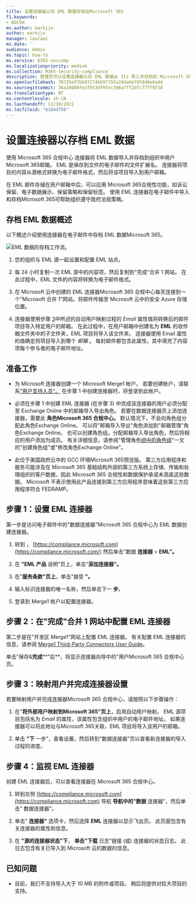 ```yaml
---
title: 设置连接器以将 EML 数据存档在Microsoft 365
f1.keywords:
- NOCSH
ms.author: markjjo
author: markjjo
manager: laurawi
ms.date: ''
audience: Admin
ms.topic: how-to
ms.service: O365-seccomp
ms.localizationpriority: medium
ms.collection: M365-security-compliance
description: 管理员可以设置连接器以将 EML 数据从 Its 导入并存档到 Microsoft 365。 通过此连接器，可以在 Microsoft 365 中存档来自第三方数据源Microsoft 365。 在存档此数据后，可以使用合规性功能（如合法保留、内容搜索和保留策略）管理第三方数据。
ms.openlocfilehash: 78335e57bb82174bb97793a2dda6e7850d0e6a4d
ms.sourcegitcommit: 36a19d80fe3f053df0fec398a7ff2dfc777f9730
ms.translationtype: MT
ms.contentlocale: zh-CN
ms.lasthandoff: 12/30/2021
ms.locfileid: "61643756"
---
```

# <a name="set-up-a-connector-to-archive-eml-data"></a>设置连接器以存档 EML 数据

使用 Microsoft 365 合规中心 连接器将 EML 数据导入并存档到组织中用户Microsoft 365邮箱。 EML 是保存到文件的电子邮件的文件扩展名。 连接器将项目的内容从源格式转换为电子邮件格式，然后将该项目导入到用户邮箱。

在 EML 邮件存储在用户邮箱中后，可以应用 Microsoft 365合规性功能，如诉讼保留、电子数据展示、保留策略和保留标签。 使用 EML 连接器在电子邮件中导入和存档Microsoft 365可帮助组织遵守政府法规策略。

## <a name="overview-of-archiving-eml-data"></a>存档 EML 数据概述

以下概述介绍使用连接器在电子邮件中存档 EML 数据Microsoft 365。

![EML 数据的存档工作流。](../media/EMLConnectorWorkflow.png)

1. 您的组织与 EML 源一起设置和配置 EML 站点。

2. 每 24 小时复制一次 EML 源中的内容项，然后复制到"完成"合并 1 网站。 在此过程中，EML 文件的内容将转换为电子邮件格式。

3. 在 Microsoft 云中创建的 EML 连接器Microsoft 365 合规中心每天连接到一个"Microsoft 合并 1"网站，将邮件传输至 Microsoft 云中的安全 Azure 存储 位置。

4. 连接器使用步骤 [3](#step-3-map-users-and-complete-the-connector-setup)中所述的自动用户映射过程的 *Email* 属性值将转换后的邮件项目导入特定用户的邮箱。 在此过程中，在用户邮箱中创建名为 **EML** 的收件箱文件夹中的子文件夹，EML 项目将导入该文件夹。 连接器使用 Email 属性的值确定将项目导入到哪个 *邮箱* 。 每封邮件都包含此属性，其中填充了内容项每个参与者的电子邮件地址。

## <a name="before-you-begin"></a>准备工作

- 为 Microsoft 连接器创建一个 Microsoft Merge1 帐户。 若要创建帐户，请联系["用户支持人员"。](https://globanet.com/ms-connectors-contact) 在步骤 1 中创建连接器时，将登录到此帐户。

- 必须在步骤 1 中创建 EML 连接器 (在步骤 3) 中完成该连接器的用户必须分配至 Exchange Online 中的邮箱导入导出角色。 若要在数据连接器页上添加连接器，需要此 **角色Microsoft 365 合规中心。** 默认情况下，不会向角色组分配此角色Exchange Online。 可以将"邮箱导入导出"角色添加到"邮箱管理"角色Exchange Online。 也可以创建角色组，分配邮箱导入导出角色，然后将相应的用户添加为成员。 有关详细信息，请参阅"管理角色[组中的角色组](/Exchange/permissions-exo/role-groups#create-role-groups)"[](/Exchange/permissions-exo/role-groups#modify-role-groups)一文的"创建角色组"或"修改角色Exchange Online"。

- 此位于美国政府云中的 GCC 环境Microsoft 365预览版。 第三方应用程序和服务可能涉及在 Microsoft 365 基础结构外部的第三方系统上存储、传输和处理组织的客户数据，因此 Microsoft 365 合规性和数据保护承诺未涵盖这些数据。 Microsoft 不表示使用此产品连接到第三方应用程序意味着这些第三方应用程序符合 FEDRAMP。

## <a name="step-1-set-up-an-eml-connector"></a>步骤 1：设置 EML 连接器

第一步是访问电子邮件中的"数据连接器"Microsoft 365 合规中心为 EML 数据创建连接器。

1. 转到 ， [https://compliance.microsoft.com](https://compliance.microsoft.com/) 然后单击"数据 **连接器**  >  **EML"。**

2. 在 **"EML 产品** 说明"页上，单击"**添加连接器"。**

3. 在"**服务条款"页上**，单击"接受 **"。**

4. 输入标识连接器的唯一名称，然后单击下一 **步**。

5. 登录到 Merge1 帐户以配置连接器。

## <a name="step-2-configure-the-eml-connector-on-the-veritas-merge1-site"></a>步骤 2：在"完成"合并 1 网站中配置 EML 连接器

第二步是在"开发区 Merge1"网站上配置 EML 连接器。 有关配置 EML 连接器的信息，请参阅 [Merge1 Third-Party Connectors User Guide](https://docs.ms.merge1.globanetportal.com/Merge1%20Third-Party%20Connectors%20EML%20User%20Guide%20.pdf)。

单击"保存&**完成****"后**，将显示连接器向导中的"用户Microsoft 365 合规中心页。

## <a name="step-3-map-users-and-complete-the-connector-setup"></a>步骤 3：映射用户并完成连接器设置

若要映射用户并完成连接器Microsoft 365 合规中心，请按照以下步骤操作：

1. 在"**将外部用户映射到Microsoft 365"页上**，启用自动用户映射。 EML 源项目包括名为 *Email* 的属性，该属性包含组织中用户的电子邮件地址。 如果连接器可以将此地址与Microsoft 365关联，EML 项目将导入该用户的邮箱。

2. 单击 **"下** 一步"，查看设置，然后转到"数据连接器"页以查看新连接器的导入过程的进度。

## <a name="step-4-monitor-the-eml-connector"></a>步骤 4：监视 EML 连接器

创建 EML 连接器后，可以查看连接器在 Microsoft 365 合规中心。

1. 转到左侧 [https://compliance.microsoft.com](https://compliance.microsoft.com) 导航 **导航中的"数据** 连接器"，然后单击" 数据连接器"。

2. 单击" **连接器"** 选项卡，然后选择 **EML** 连接器以显示飞出页。 此页面包含有关连接器的属性和信息。

3. 在 **"源的连接器状态"下**， **单击"下载** 日志"链接 (或) 连接器的状态日志。 此日志包含有关已导入到 Microsoft 云的数据的信息。

## <a name="known-issues"></a>已知问题

- 目前，我们不支持导入大于 10 MB 的附件或项目。 稍后将提供对较大项目的支持。